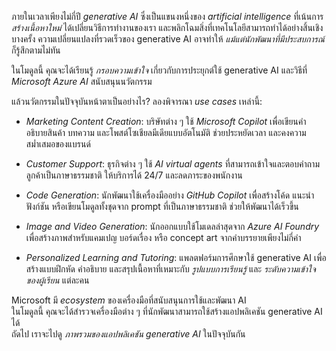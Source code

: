 
ภายในเวลาเพียงไม่กี่ปี _generative AI_ ซึ่งเป็นแขนงหนึ่งของ _artificial intelligence_ ที่เน้นการ _สร้างเนื้อหาใหม่_ ได้เปลี่ยนวิธีการทำงานของเรา และพลิกโฉมสิ่งที่เทคโนโลยีสามารถทำได้อย่างสิ้นเชิง  
บางครั้ง ความเปลี่ยนแปลงที่รวดเร็วของ generative AI อาจทำให้ _แม้แต่นักพัฒนาที่มีประสบการณ์_ ก็รู้สึกตามไม่ทัน

ในโมดูลนี้ คุณจะได้เรียนรู้ _กรอบความเข้าใจ_ เกี่ยวกับการประยุกต์ใช้ generative AI และวิธีที่ _Microsoft Azure AI_ สนับสนุนนวัตกรรม

แล้วนวัตกรรมในปัจจุบันหน้าตาเป็นอย่างไร? ลองพิจารณา _use cases_ เหล่านี้:

- _Marketing Content Creation_: บริษัทต่าง ๆ ใช้ _Microsoft Copilot_ เพื่อเขียนคำอธิบายสินค้า บทความ และโพสต์โซเชียลมีเดียแบบอัตโนมัติ ช่วยประหยัดเวลา และคงความสม่ำเสมอของแบรนด์

- _Customer Support_: ธุรกิจต่าง ๆ ใช้ _AI virtual agents_ ที่สามารถเข้าใจและตอบคำถามลูกค้าเป็นภาษาธรรมชาติ ให้บริการได้ 24/7 และลดภาระของพนักงาน

- _Code Generation_: นักพัฒนาใช้เครื่องมืออย่าง _GitHub Copilot_ เพื่อสร้างโค้ด แนะนำฟังก์ชัน หรือเขียนโมดูลทั้งชุดจาก prompt ที่เป็นภาษาธรรมชาติ ช่วยให้พัฒนาได้เร็วขึ้น

- _Image and Video Generation_: นักออกแบบใช้โมเดลล่าสุดจาก _Azure AI Foundry_ เพื่อสร้างภาพสำหรับแคมเปญ บอร์ดเรื่อง หรือ concept art จากคำบรรยายเพียงไม่กี่คำ

- _Personalized Learning and Tutoring_: แพลตฟอร์มการศึกษาใช้ generative AI เพื่อสร้างแบบฝึกหัด คำอธิบาย และสรุปเนื้อหาที่เหมาะกับ _รูปแบบการเรียนรู้_ และ _ระดับความเข้าใจของผู้เรียน_ แต่ละคน

Microsoft มี _ecosystem_ ของเครื่องมือที่สนับสนุนการใช้และพัฒนา AI  
ในโมดูลนี้ คุณจะได้สำรวจเครื่องมือต่าง ๆ ที่นักพัฒนาสามารถใช้สร้างแอปพลิเคชัน generative AI ได้  
ถัดไป เราจะไปดู _ภาพรวมของแอปพลิเคชัน generative AI_ ในปัจจุบันกัน


